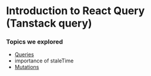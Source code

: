 # Introduction to React Query (Tanstack query)

### Topics we explored

- [Queries](https://tanstack.com/query/v4/docs/react/guides/queries)
- importance of staleTime
- [Mutations](https://tanstack.com/query/v4/docs/react/guides/mutations)
